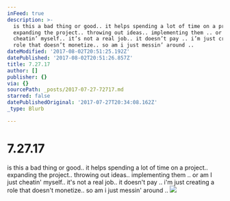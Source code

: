 ```yaml
---
inFeed: true
description: >-
  is this a bad thing or good.. it helps spending a lot of time on a project..
  expanding the project.. throwing out ideas.. implementing them .. or am I just
  cheatin’ myself.. it’s not a real job.. it doesn’t pay .. i’m just creating a
  role that doesn’t monetize.. so am i just messin’ around .. 
dateModified: '2017-08-02T20:51:25.192Z'
datePublished: '2017-08-02T20:51:26.857Z'
title: 7.27.17
author: []
publisher: {}
via: {}
sourcePath: _posts/2017-07-27-72717.md
starred: false
datePublishedOriginal: '2017-07-27T20:34:08.162Z'
_type: Blurb

---
```

# 7.27.17

is this a bad thing or good.. it helps spending a lot of time on a project.. expanding the project.. throwing out ideas.. implementing them .. or am I just cheatin' myself.. it's not a real job.. it doesn't pay .. i'm just creating a role that doesn't monetize.. so am i just messin' around .. ![](https://the-grid-user-content.s3-us-west-2.amazonaws.com/b2e1531e-697b-40bc-b152-1d09d157902a.jpg)